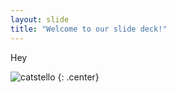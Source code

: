 ```yaml
---
layout: slide
title: "Welcome to our slide deck!"
---
```


Hey

![catstello](https://octodex.github.com/images/catstello.png)
{: .center}
